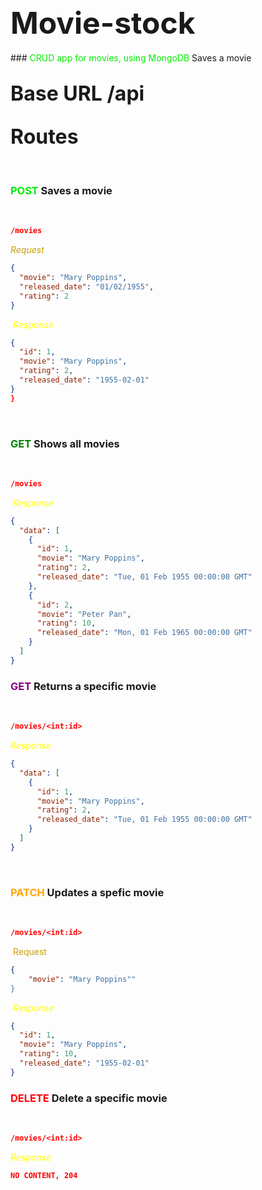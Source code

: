 ## <font size="7">**Movie-stock**</font>

​### <font color="gree"> CRUD app for movies, using MongoDB </font> Saves a movie

## <font size="6">Base URL /api </font>

## <font size="6">Routes</font>

​
​

### <font color="gree"> POST </font> Saves a movie

​

```json
/movies
```

<font color="caramel"> _Request_ </font>
​

```json
{
  "movie": "Mary Poppins",
  "released_date": "01/02/1955",
  "rating": 2
}
```

​
<font color="yellow"> _Response_ </font>
​

```json
{
  "id": 1,
  "movie": "Mary Poppins",
  "rating": 2,
  "released_date": "1955-02-01"
}
}
```

​

### <font color="green"> GET </font> Shows all movies

​

```json
/movies
```

​
<font color="yellow"> _Response_ </font>
​

```json
{
  "data": [
    {
      "id": 1,
      "movie": "Mary Poppins",
      "rating": 2,
      "released_date": "Tue, 01 Feb 1955 00:00:00 GMT"
    },
    {
      "id": 2,
      "movie": "Peter Pan",
      "rating": 10,
      "released_date": "Mon, 01 Feb 1965 00:00:00 GMT"
    }
  ]
}
```

### <font color="purple"> GET </font> Returns a specific movie

​

```json
/movies/<int:id>
```

<font color="yellow"> _Response_ </font>
​

```json
{
  "data": [
    {
      "id": 1,
      "movie": "Mary Poppins",
      "rating": 2,
      "released_date": "Tue, 01 Feb 1955 00:00:00 GMT"
    }
  ]
}
```

​

### <font color="orange"> PATCH </font> Updates a spefic movie

​

```json
/movies/<int:id>
```

​
<font color="caramel"> Request </font>
​

```json
{
	"movie": "Mary Poppins""
}
```

​
<font color="yellow"> _Response_ </font>
​

```json
{
  "id": 1,
  "movie": "Mary Poppins",
  "rating": 10,
  "released_date": "1955-02-01"
}
```

### <font color="red"> DELETE </font> Delete a specific movie

​

```json
/movies/<int:id>
```

<font color="yellow"> _Response_ </font>
​

```json
NO CONTENT, 204
```

​
